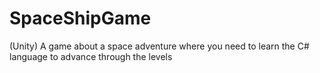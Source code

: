# SpaceShipGame
(Unity) A game about a space adventure where you need to learn the C# language to advance through the levels
